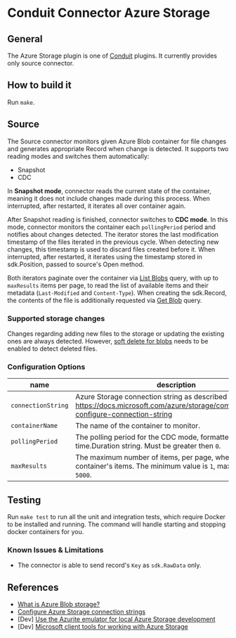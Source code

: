 # Conduit Connector Azure Storage

## General

The Azure Storage plugin is one of [Conduit](https://github.com/ConduitIO/conduit) plugins.
It currently provides only source connector.

## How to build it

Run `make`.

## Source

The Source connector monitors given Azure Blob container for file changes and generates appropriate Record when change is detected.
It supports two reading modes and switches them automatically:
- Snapshot
- CDC

In **Snapshot mode**, connector reads the current state of the container, meaning it does not include changes made during this process.
When interrupted, after restarted, it iterates all over container again.

After Snapshot reading is finished, connector switches to **CDC mode**.
In this mode, connector monitors the container each `pollingPeriod` period and notifies about changes detected.
The iterator stores the last modification timestamp of the files iterated in the previous cycle. When detecting new changes, this timestamp is used to discard files created before it.
When interrupted, after restarted, it iterates using the timestamp stored in sdk.Position, passed to source's Open method.

Both iterators paginate over the container via [List Blobs](https://docs.microsoft.com/rest/api/storageservices/list-blobs) query, with up to `maxResults` items per page, to read the list of available items and their metadata (`Last-Modified` and `Content-Type`).
When creating the sdk.Record, the contents of the file is additionally requested via [Get Blob](https://docs.microsoft.com/rest/api/storageservices/get-blob) query.

### Supported storage changes

Changes regarding adding new files to the storage or updating the existing ones are always detected.
However, [soft delete for blobs](https://docs.microsoft.com/azure/storage/blobs/soft-delete-blob-enable) needs to be enabled to detect deleted files.

### Configuration Options

| name               | description                                                                                                                            | required | default  |
|--------------------|----------------------------------------------------------------------------------------------------------------------------------------|----------|----------|
| `connectionString` | Azure Storage connection string as described here: https://docs.microsoft.com/azure/storage/common/storage-configure-connection-string | `true`   |          |
| `containerName`    | The name of the container to monitor.                                                                                                  | `true`   |          |
| `pollingPeriod`    | The polling period for the CDC mode, formatted as a time.Duration string. Must be greater then `0`.                                    | `false`  | `"1s"`   |
| `maxResults`       | The maximum number of items, per page, when reading container's items. The minimum value is `1`, maximum value is `5000`.              | `false`  | `"5000"` |

## Testing

Run `make test` to run all the unit and integration tests, which require Docker to be installed and running. The command
will handle starting and stopping docker containers for you.

### Known Issues & Limitations

- The connector is able to send record's `Key` as `sdk.RawData` only.

## References

- [What is Azure Blob storage?](https://docs.microsoft.com/azure/storage/blobs/storage-blobs-overview)
- [Configure Azure Storage connection strings](https://docs.microsoft.com/azure/storage/common/storage-configure-connection-string)
- [Dev] [Use the Azurite emulator for local Azure Storage development](https://docs.microsoft.com/azure/storage/common/storage-use-azurite)
- [Dev] [Microsoft client tools for working with Azure Storage](https://docs.microsoft.com/azure/storage/common/storage-explorers)
